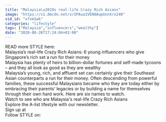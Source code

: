 ```yaml
---
title: "Malaysia\u2019s real-life Crazy Rich Asians"
image: "https://s1.dmcdn.net/v/SPAua1VEN8AupGnnX/x240"
vid_id: "x7vm1wk"
categories: "lifestyle"
tags: ["Malaysia","influencers","wealthy"]
date: "2020-08-26T17:24:04+03:00"
---
```

READ more STYLE here:   <br>Malaysia’s real-life Crazy Rich Asians: 6 young influencers who give Singapore’s rich set a run for their money  <br>Malaysia has plenty of heirs to billion-dollar fortunes and self-made tycoons – and they all look as good as they are wealthy  <br>Malaysia’s young, rich, and affluent set can certainly give their Southeast Asian counterparts a run for their money. Often descending from powerful families, these successful Malaysians became who they are today either by embracing their parents’ legacies or by building a name for themselves through their own hard work. Here are six names to watch.  <br>Watch to see who are Malaysia's real-life Crazy Rich Asians  <br>Explore the A-list lifestyle with our newsletter.   <br>Sign up at   <br>Follow STYLE on:  <br>
